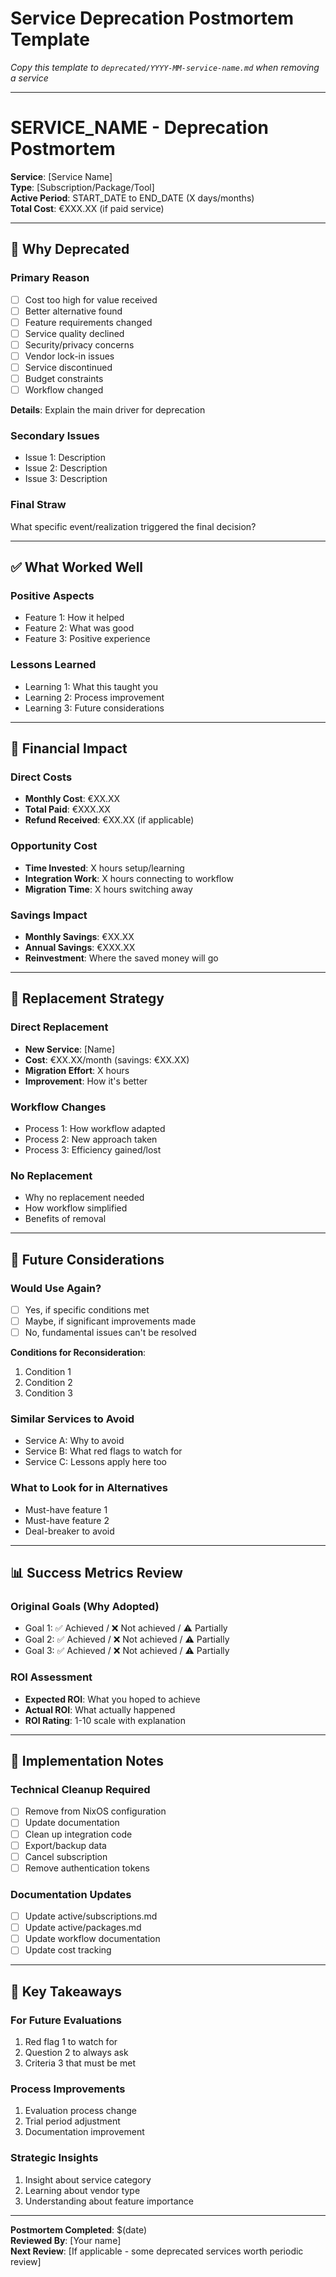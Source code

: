 # Service Deprecation Postmortem Template

*Copy this template to `deprecated/YYYY-MM-service-name.md` when removing a service*

---

# SERVICE_NAME - Deprecation Postmortem

**Service**: [Service Name]  
**Type**: [Subscription/Package/Tool]  
**Active Period**: START_DATE to END_DATE (X days/months)  
**Total Cost**: €XXX.XX (if paid service)

---

## 🚫 Why Deprecated

### Primary Reason
- [ ] Cost too high for value received
- [ ] Better alternative found
- [ ] Feature requirements changed  
- [ ] Service quality declined
- [ ] Security/privacy concerns
- [ ] Vendor lock-in issues
- [ ] Service discontinued
- [ ] Budget constraints
- [ ] Workflow changed

**Details**: Explain the main driver for deprecation

### Secondary Issues  
- Issue 1: Description
- Issue 2: Description  
- Issue 3: Description

### Final Straw
What specific event/realization triggered the final decision?

---

## ✅ What Worked Well

### Positive Aspects
- Feature 1: How it helped
- Feature 2: What was good
- Feature 3: Positive experience

### Lessons Learned  
- Learning 1: What this taught you
- Learning 2: Process improvement
- Learning 3: Future considerations

---

## 💸 Financial Impact

### Direct Costs
- **Monthly Cost**: €XX.XX  
- **Total Paid**: €XXX.XX
- **Refund Received**: €XX.XX (if applicable)

### Opportunity Cost
- **Time Invested**: X hours setup/learning
- **Integration Work**: X hours connecting to workflow  
- **Migration Time**: X hours switching away

### Savings Impact
- **Monthly Savings**: €XX.XX
- **Annual Savings**: €XXX.XX
- **Reinvestment**: Where the saved money will go

---

## 🔄 Replacement Strategy

### Direct Replacement
- **New Service**: [Name] 
- **Cost**: €XX.XX/month (savings: €XX.XX)
- **Migration Effort**: X hours
- **Improvement**: How it's better

### Workflow Changes
- Process 1: How workflow adapted
- Process 2: New approach taken
- Process 3: Efficiency gained/lost

### No Replacement
- Why no replacement needed
- How workflow simplified  
- Benefits of removal

---

## 🔮 Future Considerations

### Would Use Again?
- [ ] Yes, if specific conditions met
- [ ] Maybe, if significant improvements made
- [ ] No, fundamental issues can't be resolved

**Conditions for Reconsideration**:
1. Condition 1
2. Condition 2  
3. Condition 3

### Similar Services to Avoid
- Service A: Why to avoid
- Service B: What red flags to watch for
- Service C: Lessons apply here too

### What to Look for in Alternatives
- Must-have feature 1
- Must-have feature 2
- Deal-breaker to avoid

---

## 📊 Success Metrics Review

### Original Goals (Why Adopted)
- Goal 1: ✅ Achieved / ❌ Not achieved / ⚠️ Partially  
- Goal 2: ✅ Achieved / ❌ Not achieved / ⚠️ Partially
- Goal 3: ✅ Achieved / ❌ Not achieved / ⚠️ Partially

### ROI Assessment
- **Expected ROI**: What you hoped to achieve
- **Actual ROI**: What actually happened  
- **ROI Rating**: 1-10 scale with explanation

---

## 📝 Implementation Notes

### Technical Cleanup Required
- [ ] Remove from NixOS configuration
- [ ] Update documentation  
- [ ] Clean up integration code
- [ ] Export/backup data
- [ ] Cancel subscription
- [ ] Remove authentication tokens

### Documentation Updates
- [ ] Update active/subscriptions.md  
- [ ] Update active/packages.md
- [ ] Update workflow documentation
- [ ] Update cost tracking

---

## 🎯 Key Takeaways

### For Future Evaluations
1. Red flag 1 to watch for
2. Question 2 to always ask
3. Criteria 3 that must be met

### Process Improvements
1. Evaluation process change
2. Trial period adjustment  
3. Documentation improvement

### Strategic Insights
1. Insight about service category
2. Learning about vendor type
3. Understanding about feature importance

---

**Postmortem Completed**: $(date)  
**Reviewed By**: [Your name]  
**Next Review**: [If applicable - some deprecated services worth periodic review]